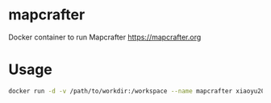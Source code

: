 # mapcrafter
Docker container to run Mapcrafter https://mapcrafter.org

# Usage

```bash
docker run -d -v /path/to/workdir:/workspace --name mapcrafter xiaoyu2006/mapcrafter:[1.12/1.16] "<Options for mapcrafter>"
```
